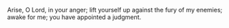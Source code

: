 Arise, O Lord, in your anger; lift yourself up against the fury of my enemies; awake for me; you have appointed a judgment.
